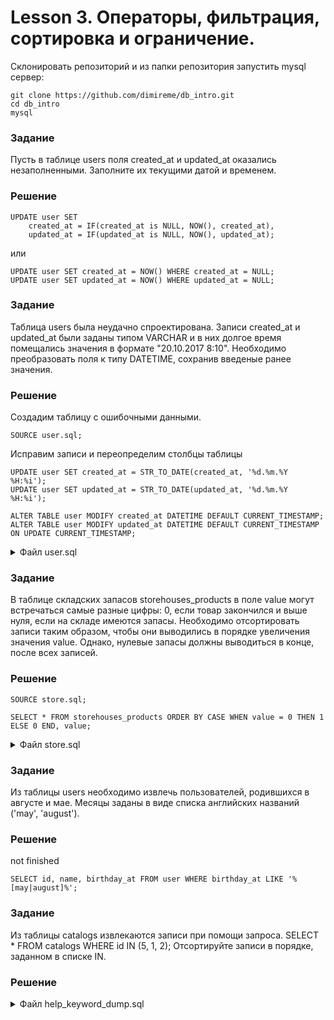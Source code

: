 # Lesson 3. Операторы, фильтрация, сортировка и ограничение.

Склонировать репозиторий и из папки репозитория запустить mysql сервер: 

```text
git clone https://github.com/dimireme/db_intro.git
cd db_intro
mysql
```

### Задание

Пусть в таблице users поля created_at и updated_at оказались незаполненными. Заполните их текущими датой и временем.

### Решение

```mysql
UPDATE user SET 
    created_at = IF(created_at is NULL, NOW(), created_at), 
    updated_at = IF(updated_at is NULL, NOW(), updated_at);
```
или
```mysql
UPDATE user SET created_at = NOW() WHERE created_at = NULL;
UPDATE user SET updated_at = NOW() WHERE updated_at = NULL;
```

### Задание

Таблица users была неудачно спроектирована. Записи created_at и updated_at были заданы типом VARCHAR и в них долгое время помещались значения в формате "20.10.2017 8:10". Необходимо преобразовать поля к типу DATETIME, сохранив введеные ранее значения.
 
### Решение

Создадим таблицу с ошибочными данными.

```mysql
SOURCE user.sql;
```

Исправим записи и переопределим столбцы таблицы
```mysql
UPDATE user SET created_at = STR_TO_DATE(created_at, '%d.%m.%Y %H:%i');
UPDATE user SET updated_at = STR_TO_DATE(updated_at, '%d.%m.%Y %H:%i');
    
ALTER TABLE user MODIFY created_at DATETIME DEFAULT CURRENT_TIMESTAMP;
ALTER TABLE user MODIFY updated_at DATETIME DEFAULT CURRENT_TIMESTAMP ON UPDATE CURRENT_TIMESTAMP;
```

<details><summary>Файл user.sql</summary>
<p>

```mysql
 DROP TABLE IF EXISTS user;
 CREATE TABLE user (
    id SERIAL PRIMARY KEY,
    name VARCHAR(255) COMMENT 'Имя пользователя',
    birthday_at VARCHAR(255),
    created_at VARCHAR(255),
    updated_at VARCHAR(255)
 ) COMMENT = 'Пользователи';

 INSERT INTO user (name, birthday_at, created_at, updated_at) VALUES
    ('alex', '16 june 1988', '20.10.2017 8:10', '21.10.2017 8:10'),
    ('max', '17 may 1989', '22.10.2017 8:10', '23.10.2017 8:10'),
    ('kate', '18 august 1990', '24.10.2017 8:10', '25.10.2017 8:10');
```

</p>
</details>

### Задание

В таблице складских запасов storehouses_products в поле value могут встречаться самые разные цифры: 0, если товар закончился и выше нуля, если на складе имеются запасы. Необходимо отсортировать записи таким образом, чтобы они выводились в порядке увеличения значения value. Однако, нулевые запасы должны выводиться в конце, после всех записей.

### Решение

```mysql
SOURCE store.sql;

SELECT * FROM storehouses_products ORDER BY CASE WHEN value = 0 THEN 1 ELSE 0 END, value;
```

<details><summary>Файл store.sql</summary>
<p>

```mysql
DROP TABLE IF EXISTS storehouses_products;
CREATE TABLE storehouses_products (
    id SERIAL PRIMARY KEY,
    value INT NOT NULL DEFAULT 0 COMMENT 'Доступное количество'
) COMMENT 'Складские запасы';

INSERT INTO storehouses_products (value) VALUES
    (0),
    (2500),
    (0),
    (30),
    (500),
    (1);
```

</p>
</details>

### Задание

Из таблицы users необходимо извлечь пользователей, родившихся в августе и мае. Месяцы заданы в виде списка английских названий ('may', 'august').

### Решение

not finished
```mysql
SELECT id, name, birthday_at FROM user WHERE birthday_at LIKE '%[may|august]%';
```


### Задание

Из таблицы catalogs извлекаются записи при помощи запроса. SELECT * FROM catalogs WHERE id IN (5, 1, 2); Отсортируйте записи в порядке, заданном в списке IN.

### Решение


<details><summary>Файл help_keyword_dump.sql</summary>
<p>

```mysql

```

</p>
</details>
